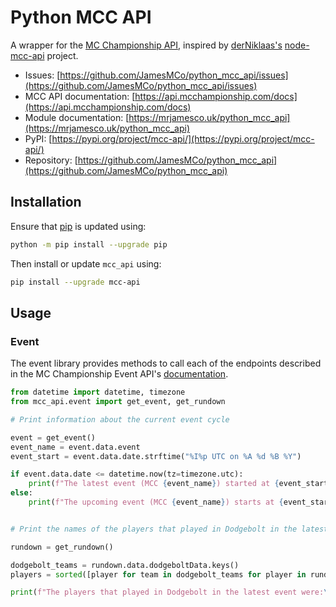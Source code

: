 # Python MCC API

A wrapper for the [MC Championship API](https://api.mcchampionship.com), inspired by [derNiklaas's](https://github.com/derNiklaas) [node-mcc-api](https://github.com/derNiklaas/node-mcc-api) project.

- Issues: [https://github.com/JamesMCo/python_mcc_api/issues](https://github.com/JamesMCo/python_mcc_api/issues)
- MCC API documentation: [https://api.mcchampionship.com/docs](https://api.mcchampionship.com/docs)
- Module documentation: [https://mrjamesco.uk/python_mcc_api](https://mrjamesco.uk/python_mcc_api)
- PyPI: [https://pypi.org/project/mcc-api/](https://pypi.org/project/mcc-api/)
- Repository: [https://github.com/JamesMCo/python_mcc_api](https://github.com/JamesMCo/python_mcc_api)

## Installation

Ensure that [pip](https://packaging.python.org/en/latest/key_projects/#pip) is updated using:

```bash
python -m pip install --upgrade pip
```

Then install or update `mcc_api` using:

```bash
pip install --upgrade mcc-api
```

## Usage

### Event

The event library provides methods to call each of the endpoints described in the MC Championship Event API's
[documentation](https://api.mcchampionship.com/docs).

```python
from datetime import datetime, timezone
from mcc_api.event import get_event, get_rundown

# Print information about the current event cycle

event = get_event()
event_name = event.data.event
event_start = event.data.date.strftime("%I%p UTC on %A %d %B %Y")

if event.data.date <= datetime.now(tz=timezone.utc):
    print(f"The latest event (MCC {event_name}) started at {event_start}.")
else:
    print(f"The upcoming event (MCC {event_name}) starts at {event_start}.")


# Print the names of the players that played in Dodgebolt in the latest event

rundown = get_rundown()

dodgebolt_teams = rundown.data.dodgeboltData.keys()
players = sorted([player for team in dodgebolt_teams for player in rundown.data.creators[team]], key=str.casefold)

print(f"The players that played in Dodgebolt in the latest event were:\n- {'\n- '.join(players)}")
```
